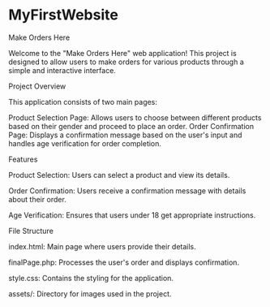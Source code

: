 # MyFirstWebsite

Make Orders Here

Welcome to the "Make Orders Here" web application! This project is designed to allow users to make orders for various products through a simple and interactive interface.

Project Overview

This application consists of two main pages:

Product Selection Page: Allows users to choose between different products based on their gender and proceed to place an order.
Order Confirmation Page: Displays a confirmation message based on the user's input and handles age verification for order completion.

Features

Product Selection: Users can select a product and view its details.

Order Confirmation: Users receive a confirmation message with details about their order.

Age Verification: Ensures that users under 18 get appropriate instructions.

File Structure

index.html: Main page where users provide their details.

finalPage.php: Processes the user's order and displays confirmation.

style.css: Contains the styling for the application.

assets/: Directory for images used in the project.
